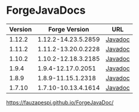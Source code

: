 # ForgeJavaDocs

| Version | Forge Version       | URL                                                                                   |
|---------|---------------------|---------------------------------------------------------------------------------------|
| 1.12.2  | 1.12.2-14.23.5.2859 | [Javadoc](https://fauzapespi.github.io/ForgeJavaDoc/javadoc/forge/1.12.2-14.23.5.2859/) |
| 1.11.2  | 1.11.2-13.20.0.2228 | [Javadoc](https:/fauzapespi.github.io/ForgeJavaDoc/javadoc/forge/1.11.2-13.20.0.2228/) |
| 1.10.2  | 1.10.2-12.18.3.2185 | [Javadoc](https://fauzapespi.github.io/ForgeJavaDoc/javadoc/forge/1.10.2-12.18.3.2185/) |
| 1.9.4   | 1.9.4-12.17.0.2051  | [Javadoc](https://fauzapespi.github.io/ForgeJavaDoc/javadoc/forge/1.9.4-12.17.0.2051/)  |
| 1.8.9   | 1.8.9-11.15.1.2318  | [Javadoc](https://fauzapespi.github.io/ForgeJavaDoc/javadoc/forge/1.8.9-11.15.1.2318/)  |
| 1.7.10  | 1.7.10-10.13.4.1614 | [Javadoc](https://fauzapespi.github.io/ForgeJavaDoc/javadoc/forge/1.7.10-10.13.4.1614/) |
[https://fauzapespi.github.io/ForgeJavaDoc/
](https://fauzapespi.github.io/ForgeJavaDoc/
)
